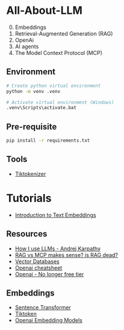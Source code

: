 # All-About-LLM

0. Embeddings
1. Retrieval-Augmented Generation (RAG)
2. OpenAi
3. AI agents
4. The Model Context Protocol (MCP)

## Environment
```sh
# Create python virtual environment
python -m venv .venv

# Activate virtual environment (Windows)
.venv\Scripts\activate.bat
```

## Pre-requisite
```sh
pip install -r requirements.txt
```

## Tools
- [Tiktokenizer](https://tiktokenizer.vercel.app/)

# Tutorials
- [Introduction to Text Embeddings](https://www.datacamp.com/tutorial/introduction-to-text-embeddings-with-the-open-ai-api)

## Resources
- [How I use LLMs - Andrej Karpathy](https://www.youtube.com/watch?v=EWvNQjAaOHw)
- [RAG vs MCP makes sense? is RAG dead?](https://medium.com/@gejing/rag-vs-mcp-makes-sense-is-rag-dead-134856664cd6)
- [Vector Databases](https://medium.com/@soumitsr/a-broke-b-chs-guide-to-tech-start-up-choosing-vector-database-part-1-local-self-hosted-4ebe4eec3045)
- [Openai cheatsheet](https://www.datacamp.com/cheat-sheet/the-open-ai-api-in-python)
- [Openai - No longer free tier](https://community.openai.com/t/usage-tier-free-to-tier-1/919150)

## Embeddings
- [Sentence Transformer](https://www.sbert.net/examples/applications/computing-embeddings/README.html)
- [Tiktoken](https://github.com/openai/tiktoken/tree/main?tab=readme-ov-file)
- [Openai Embedding Models](https://platform.openai.com/docs/guides/embeddings#embedding-models)